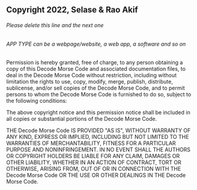 ## Copyright 2022, Selase & Rao Akif

###### Please delete this line and the next one
###### APP TYPE can be a webpage/website, a web app, a software and so on

Permission is hereby granted, free of charge, to any person obtaining a copy of this Decode Morse Code and associated documentation files, to deal in the Decode Morse Code without restriction, including without limitation the rights to use, copy, modify, merge, publish, distribute, sublicense, and/or sell copies of the Decode Morse Code, and to permit persons to whom the Decode Morse Code is furnished to do so, subject to the following conditions:

The above copyright notice and this permission notice shall be included in all copies or substantial portions of the Decode Morse Code.

THE Decode Morse Code IS PROVIDED "AS IS", WITHOUT WARRANTY OF ANY KIND, EXPRESS OR IMPLIED, INCLUDING BUT NOT LIMITED TO THE WARRANTIES OF MERCHANTABILITY, FITNESS FOR A PARTICULAR PURPOSE AND NONINFRINGEMENT. IN NO EVENT SHALL THE AUTHORS OR COPYRIGHT HOLDERS BE LIABLE FOR ANY CLAIM, DAMAGES OR OTHER LIABILITY, WHETHER IN AN ACTION OF CONTRACT, TORT OR OTHERWISE, ARISING FROM, OUT OF OR IN CONNECTION WITH THE Decode Morse Code OR THE USE OR OTHER DEALINGS IN THE Decode Morse Code.